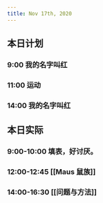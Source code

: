 ```yaml
---
title: Nov 17th, 2020
---
```


## 本日计划
### 9:00 我的名字叫红
### 11:00 运动
### 14:00 我的名字叫红
## 本日实际
### 9:00-10:00 填表，好讨厌。
### 12:00-12:45 [[Maus 鼠族]]
### 14:00-16:30 [[问题与方法]]
### 
